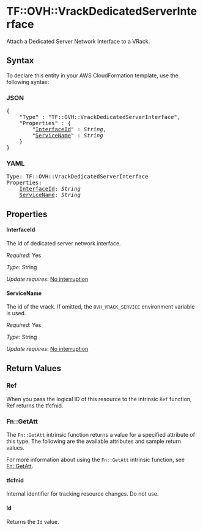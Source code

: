 # TF::OVH::VrackDedicatedServerInterface

Attach a Dedicated Server Network Interface to a VRack.

## Syntax

To declare this entity in your AWS CloudFormation template, use the following syntax:

### JSON

<pre>
{
    "Type" : "TF::OVH::VrackDedicatedServerInterface",
    "Properties" : {
        "<a href="#interfaceid" title="InterfaceId">InterfaceId</a>" : <i>String</i>,
        "<a href="#servicename" title="ServiceName">ServiceName</a>" : <i>String</i>
    }
}
</pre>

### YAML

<pre>
Type: TF::OVH::VrackDedicatedServerInterface
Properties:
    <a href="#interfaceid" title="InterfaceId">InterfaceId</a>: <i>String</i>
    <a href="#servicename" title="ServiceName">ServiceName</a>: <i>String</i>
</pre>

## Properties

#### InterfaceId

The id of dedicated server network interface.

_Required_: Yes

_Type_: String

_Update requires_: [No interruption](https://docs.aws.amazon.com/AWSCloudFormation/latest/UserGuide/using-cfn-updating-stacks-update-behaviors.html#update-no-interrupt)

#### ServiceName

The id of the vrack. If omitted,
the `OVH_VRACK_SERVICE` environment variable is used.

_Required_: Yes

_Type_: String

_Update requires_: [No interruption](https://docs.aws.amazon.com/AWSCloudFormation/latest/UserGuide/using-cfn-updating-stacks-update-behaviors.html#update-no-interrupt)

## Return Values

### Ref

When you pass the logical ID of this resource to the intrinsic `Ref` function, Ref returns the tfcfnid.

### Fn::GetAtt

The `Fn::GetAtt` intrinsic function returns a value for a specified attribute of this type. The following are the available attributes and sample return values.

For more information about using the `Fn::GetAtt` intrinsic function, see [Fn::GetAtt](https://docs.aws.amazon.com/AWSCloudFormation/latest/UserGuide/intrinsic-function-reference-getatt.html).

#### tfcfnid

Internal identifier for tracking resource changes. Do not use.

#### Id

Returns the <code>Id</code> value.

